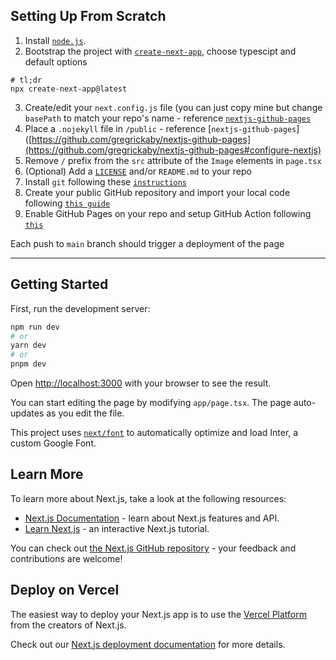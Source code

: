 ## Setting Up From Scratch
1. Install [`node.js`](https://nodejs.org/en/download/current).
2. Bootstrap the project with [`create-next-app`](https://github.com/vercel/next.js/tree/canary/packages/create-next-app), choose typescipt and default options
```
# tl;dr
npx create-next-app@latest
```
3. Create/edit your `next.config.js` file (you can just copy mine but change `basePath` to match your repo's name - reference [`nextjs-github-pages`](https://github.com/gregrickaby/nextjs-github-pages#configure-nextjs)
4. Place a `.nojekyll` file in `/public` - reference [`nextjs-github-pages`]([https://github.com/gregrickaby/nextjs-github-pages](https://github.com/gregrickaby/nextjs-github-pages#configure-nextjs)
5. Remove `/` prefix from the `src` attribute of the `Image` elements in `page.tsx`
6. (Optional) Add a [`LICENSE`](https://docs.github.com/en/repositories/managing-your-repositorys-settings-and-features/customizing-your-repository/licensing-a-repository) and/or `README.md` to your repo
7. Install `git` following these [`instructions`](https://git-scm.com/book/en/v2/Getting-Started-Installing-Git)
8. Create your public GitHub repository and import your local code following [`this guide`](https://docs.github.com/en/migrations/importing-source-code/using-the-command-line-to-import-source-code/adding-locally-hosted-code-to-github)
9. Enable GitHub Pages on your repo and setup GitHub Action following [`this`](https://github.com/gregrickaby/nextjs-github-pages#configure-github-repository)

Each push to `main` branch should trigger a deployment of the page
___________________
## Getting Started

First, run the development server:

```bash
npm run dev
# or
yarn dev
# or
pnpm dev
```

Open [http://localhost:3000](http://localhost:3000) with your browser to see the result.

You can start editing the page by modifying `app/page.tsx`. The page auto-updates as you edit the file.

This project uses [`next/font`](https://nextjs.org/docs/basic-features/font-optimization) to automatically optimize and load Inter, a custom Google Font.

## Learn More

To learn more about Next.js, take a look at the following resources:

- [Next.js Documentation](https://nextjs.org/docs) - learn about Next.js features and API.
- [Learn Next.js](https://nextjs.org/learn) - an interactive Next.js tutorial.

You can check out [the Next.js GitHub repository](https://github.com/vercel/next.js/) - your feedback and contributions are welcome!

## Deploy on Vercel

The easiest way to deploy your Next.js app is to use the [Vercel Platform](https://vercel.com/new?utm_medium=default-template&filter=next.js&utm_source=create-next-app&utm_campaign=create-next-app-readme) from the creators of Next.js.

Check out our [Next.js deployment documentation](https://nextjs.org/docs/deployment) for more details.
